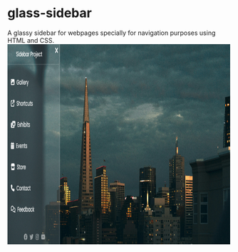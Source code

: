 # glass-sidebar
A glassy sidebar for webpages specially for navigation purposes using HTML and CSS.
<br>
<img src="glass-sidebar.png" width="500px" height="450">
